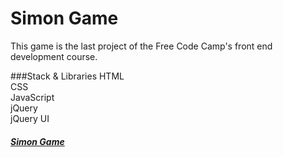 # Simon Game

This game is the last project of the Free Code Camp's front end development course.

###Stack & Libraries
HTML  
CSS  
JavaScript  
jQuery  
jQuery UI  

##### [Simon Game](http://raditotev.github.io/simon-game)
